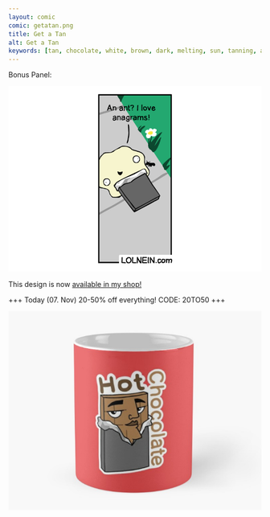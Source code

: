 ```yaml
---
layout: comic
comic: getatan.png
title: Get a Tan
alt: Get a Tan
keywords: [tan, chocolate, white, brown, dark, melting, sun, tanning, ant]
---
```


Bonus Panel:

![Get a Tan Bonus Panel](/images/getatan_bonus.png)

This design is now [available in my shop!](https://www.redbubble.com/shop/Lolnein)

+++ Today (07. Nov) 20-50% off everything! CODE: 20TO50 +++ 


[![Hot Chocolate Mug](/images/hotchocolate_mug.png)](https://www.redbubble.com/shop/Lolnein)